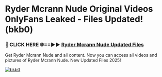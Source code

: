 # Ryder Mcrann Nude Original Videos 0nlyFans Leaked - Files Updated! (bkb0)

<h3>🔴 CLICK HERE 🌐==►► <a href="https://tinyurl.com/yc6ubb5a" rel="nofollow">Ryder Mcrann Nude Updated Files</a></h3>

Get Ryder Mcrann Nude and all content. Now you can access all videos and pictures of Ryder Mcrann Nude. New Updated Files 2025!

[![bkb0](https://i.imgur.com/7eu0CRL.gif)](https://tinyurl.com/yc6ubb5a)
